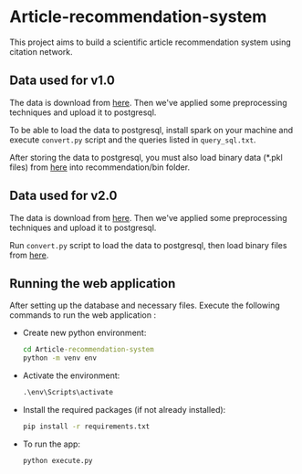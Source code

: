 # Article-recommendation-system

This project aims to build a scientific article recommendation system using citation network.

## Data used for v1.0

The data is download from [here](https://www.aminer.org/citation). Then we've applied some preprocessing techniques and upload it to postgresql.

To be able to load the data to postgresql, install spark on your machine and execute ```convert.py``` script and the queries listed in ```query_sql.txt```.

After storing the data to postgresql, you must also load binary data (*.pkl files) from [here](https://www.kaggle.com/code/yassou432/recommendation-system-part-2-2/data) into recommendation/bin folder.

## Data used for v2.0

The data is download from [here](https://github.com/SJ-palpa/curation_projet). Then we've applied some preprocessing techniques and upload it to postgresql.

Run ```convert.py``` script to load the data to postgresql, then load binary files from [here](https://www.kaggle.com/code/yassou432/random-data-for-recommendation-system-part-02/data).

## Running the web application

After setting up the database and necessary files. Execute the following commands to run the web application :

- Create new python environment:

  ```cmd
  cd Article-recommendation-system
  python -m venv env
  ```

- Activate the environment:

  ```cmd
  .\env\Scripts\activate
  ```

- Install the required packages (if not already installed):
  
  ```cmd
  pip install -r requirements.txt
  ```

- To run the app:

  ```cmd
  python execute.py
  ```

